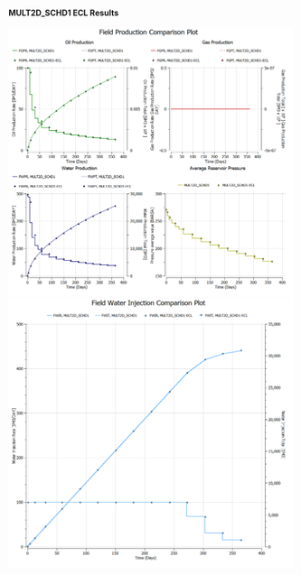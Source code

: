 #### MULT2D_SCHD1 ECL Results

![](ECL/MULT2D_SCHD1-Field_Production_Comparison_Plot.png)
![](ECL/MULT2D_SCHD1-Field_Water_Injection_Comparison_Plot.png)
